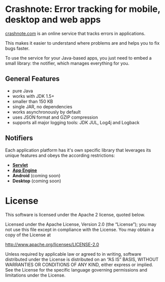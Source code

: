 # Crashnote: Error tracking for mobile, desktop and web apps

[crashnote.com](http://crashnote.com#java) is an online service that tracks errors in applications.

This makes it easier to understand where problems are and helps you to fix bugs faster.

To use the service for your Java-based apps, you just need to embed a small library: the notifier,
which manages everything for you.


## General Features

- pure Java
- works with JDK 1.5+
- smaller than 150 KB
- single JAR, no dependencies
- works asynchronously by default
- uses JSON format and GZIP compression
- supports all major logging tools: JDK JUL, Log4j and Logback


## Notifiers

Each application platform has it's own specific library that leverages its unique features and
obeys the according restrictions:

* **[Servlet](https://github.com/crashnote/crashnote-java/master/servlet)**
* **[App Engine](https://github.com/crashnote/crashnote-java/master/appengine)**
* **Android** (coming soon)
* **Desktop** (coming soon)


# License

This software is licensed under the Apache 2 license, quoted below.

Licensed under the Apache License, Version 2.0 (the “License”); you may not
use this file except in compliance with the License. You may obtain a copy of
the License at

http://www.apache.org/licenses/LICENSE-2.0

Unless required by applicable law or agreed to in writing, software
distributed under the License is distributed on an “AS IS” BASIS, WITHOUT
WARRANTIES OR CONDITIONS OF ANY KIND, either express or implied. See the
License for the specific language governing permissions and limitations under
the License.